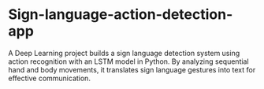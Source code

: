 # Sign-language-action-detection-app
A Deep Learning project builds a sign language detection system using action recognition with an LSTM model in Python. By analyzing sequential hand and body movements, it translates sign language gestures into text for effective communication.
